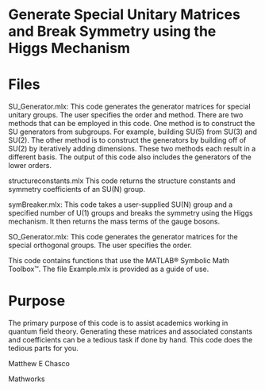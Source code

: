 # Generate Special Unitary Matrices and Break Symmetry using the Higgs Mechanism

# Files
SU_Generator.mlx:
This code generates the generator matrices for special unitary groups. The user specifies the order and method.
There are two methods that can be employed in this code. One method is to construct the SU generators from subgroups. For example, building SU(5) from SU(3) and SU(2). The other method is to construct the generators by building off of SU(2) by iteratively adding dimensions. These two methods each result in a different basis. The output of this code also includes the generators of the lower orders.

structureconstants.mlx
This code returns the structure constants and symmetry coefficients of an SU(N) group.

symBreaker.mlx:
This code takes a user-supplied SU(N) group and a specified number of U(1) groups and breaks the symmetry using the Higgs mechanism. It then returns the mass terms of the gauge bosons.

SO_Generator.mlx:
This code generates the generator matrices for the special orthogonal groups. The user specifies the order.

This code contains functions that use the MATLAB® Symbolic Math Toolbox™.
The file Example.mlx is provided as a guide of use.

# Purpose
The primary purpose of this code is to assist academics working in quantum field theory. Generating these matrices and associated constants and coefficients can be a tedious task if done by hand. This code does the tedious parts for you.

Matthew E Chasco

Mathworks
